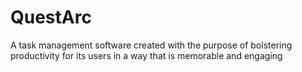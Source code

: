 # QuestArc
A task management software created with the purpose of bolstering productivity for its users in a way that is memorable and engaging
